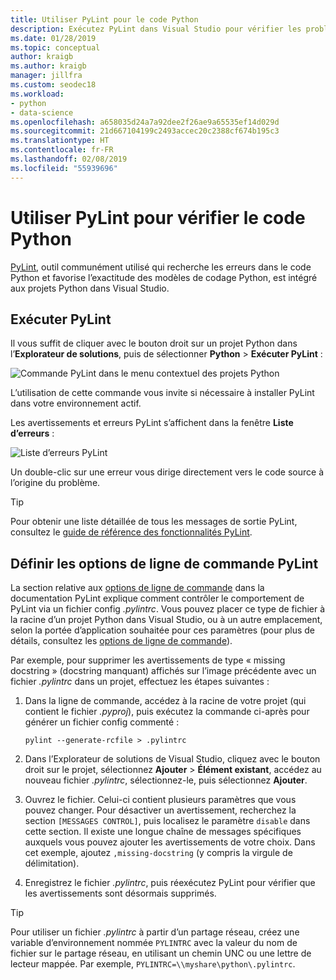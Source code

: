 ```yaml
---
title: Utiliser PyLint pour le code Python
description: Exécutez PyLint dans Visual Studio pour vérifier les problèmes de code Python, y compris les options de ligne de commande pour personnaliser le linting.
ms.date: 01/28/2019
ms.topic: conceptual
author: kraigb
ms.author: kraigb
manager: jillfra
ms.custom: seodec18
ms.workload:
- python
- data-science
ms.openlocfilehash: a658035d24a7a92dee2f26ae9a65535ef14d029d
ms.sourcegitcommit: 21d667104199c2493accec20c2388cf674b195c3
ms.translationtype: HT
ms.contentlocale: fr-FR
ms.lasthandoff: 02/08/2019
ms.locfileid: "55939696"
---
```

# <a name="use-pylint-to-check-python-code"></a>Utiliser PyLint pour vérifier le code Python

[PyLint](https://www.pylint.org/), outil communément utilisé qui recherche les erreurs dans le code Python et favorise l’exactitude des modèles de codage Python, est intégré aux projets Python dans Visual Studio.

## <a name="run-pylint"></a>Exécuter PyLint

Il vous suffit de cliquer avec le bouton droit sur un projet Python dans l’**Explorateur de solutions**, puis de sélectionner **Python** > **Exécuter PyLint** :

![Commande PyLint dans le menu contextuel des projets Python](media/code-pylint-command.png)

L’utilisation de cette commande vous invite si nécessaire à installer PyLint dans votre environnement actif.

Les avertissements et erreurs PyLint s’affichent dans la fenêtre **Liste d’erreurs** :

![Liste d’erreurs PyLint](media/code-pylint-error-list.png)

Un double-clic sur une erreur vous dirige directement vers le code source à l’origine du problème.

> [!Tip]
> Pour obtenir une liste détaillée de tous les messages de sortie PyLint, consultez le [guide de référence des fonctionnalités PyLint](https://pylint.readthedocs.io/en/latest/technical_reference/features.html).

## <a name="set-pylint-command-line-options"></a>Définir les options de ligne de commande PyLint

La section relative aux [options de ligne de commande](https://pylint.readthedocs.io/en/latest/user_guide/run.html#command-line-options) dans la documentation PyLint explique comment contrôler le comportement de PyLint via un fichier config *.pylintrc*. Vous pouvez placer ce type de fichier à la racine d’un projet Python dans Visual Studio, ou à un autre emplacement, selon la portée d’application souhaitée pour ces paramètres (pour plus de détails, consultez les [options de ligne de commande](https://pylint.readthedocs.io/en/latest/user_guide/run.html#command-line-options)).

Par exemple, pour supprimer les avertissements de type « missing docstring » (docstring manquant) affichés sur l’image précédente avec un fichier *.pylintrc* dans un projet, effectuez les étapes suivantes :

1. Dans la ligne de commande, accédez à la racine de votre projet (qui contient le fichier *.pyproj*), puis exécutez la commande ci-après pour générer un fichier config commenté :

   ```command
   pylint --generate-rcfile > .pylintrc
   ```

1. Dans l’Explorateur de solutions de Visual Studio, cliquez avec le bouton droit sur le projet, sélectionnez **Ajouter** > **Élément existant**, accédez au nouveau fichier *.pylintrc*, sélectionnez-le, puis sélectionnez **Ajouter**.

1. Ouvrez le fichier. Celui-ci contient plusieurs paramètres que vous pouvez changer. Pour désactiver un avertissement, recherchez la section `[MESSAGES CONTROL]`, puis localisez le paramètre `disable` dans cette section. Il existe une longue chaîne de messages spécifiques auxquels vous pouvez ajouter les avertissements de votre choix. Dans cet exemple, ajoutez `,missing-docstring` (y compris la virgule de délimitation).

1. Enregistrez le fichier *.pylintrc*, puis réexécutez PyLint pour vérifier que les avertissements sont désormais supprimés.

> [!Tip]
> Pour utiliser un fichier *.pylintrc* à partir d’un partage réseau, créez une variable d’environnement nommée `PYLINTRC` avec la valeur du nom de fichier sur le partage réseau, en utilisant un chemin UNC ou une lettre de lecteur mappée. Par exemple, `PYLINTRC=\\myshare\python\.pylintrc`.
